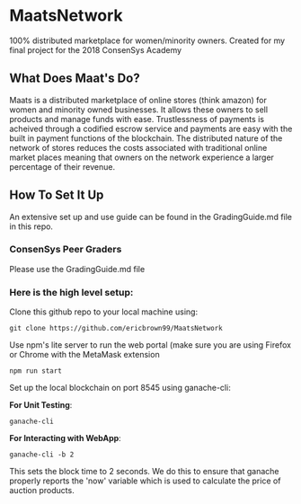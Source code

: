 # MaatsNetwork
100% distributed marketplace for women/minority owners.
Created for my final project for the 2018 ConsenSys Academy

## What Does Maat's Do?
Maats is a distributed marketplace of online stores (think amazon) for women and minority owned businesses. It 
allows these owners to sell products and manage funds with ease. Trustlessness of payments is acheived through a codified 
escrow service and payments are easy with the built in payment functions of the blockchain. The distributed nature of the 
network of stores reduces the costs associated with traditional online market places meaning that owners on the network 
experience a larger percentage of their revenue. 

## How To Set It Up
An extensive set up and use guide can be found in the GradingGuide.md file in this repo. 

### ConsenSys Peer Graders
Please use the GradingGuide.md file

### Here is the high level setup: 
Clone this github repo to your local machine using: 

`git clone https://github.com/ericbrown99/MaatsNetwork `

Use npm's lite server to run the web portal (make sure you are using Firefox or Chrome with the MetaMask extension

`npm run start`

Set up the local blockchain on port 8545 using ganache-cli:

**For Unit Testing**: 

`ganache-cli`

**For Interacting with WebApp**: 

`ganache-cli -b 2`

This sets the block time to 2 seconds. We do this to ensure that ganache properly reports the 'now' variable which is used
to calculate the price of auction products. 
